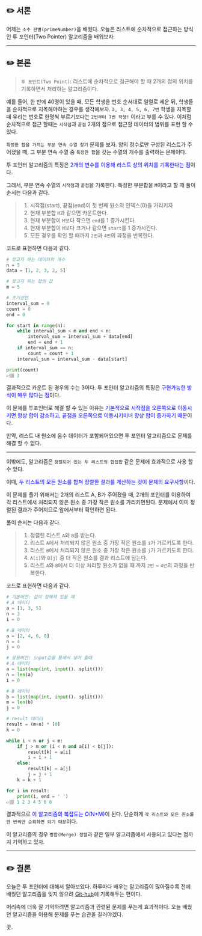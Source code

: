 ## ✏️ 서론
어제는 `소수 판별(primeNumber)`을 배웠다.
오늘은 리스트에 순차적으로 접근하는 방식인 투 포인터(Two Pointer) 알고리즘을 배워보자.

---

## ✏️ 본론 
> `투 포인트(Two Point)`: 리스트에 순차적으로 접근해야 할 때 2개의 점의 위치를 기록하면서 처리하는 알고리즘이다.

예를 들어, 한 반에 40명이 있을 때, 모든 학생을 번호 순서대로 일렬로 세운 뒤, 학생들을 순차적으로 지목해야하는 경우를 생각해보자. `2, 3, 4, 5, 6, 7번` 학생을 지목할 때 우리는 번호로 한명씩 부르기보다는 `2번부터 7번 학생!` 이라고 부를 수 있다. 이처럼 순차적으로 접근 할때는 `시작점`과 `끝점` 2개의 점으로 접근할 데이터의 범위를 표현 할 수 있다.

`특정한 합을 가지는 부분 연속 수열 찾기` 문제를 보자.
양의 정수로만 구성된 리스트가 주어졌을 때, 그 부분 연속 수열 중 `특정한 합`을 갖는 수열의 개수를 출력하는 문제이다. 

투 포인터 알고리즘의 특징은 <span style='color:blue'>2개의 변수를 이용해 리스트 상의 위치를 기록한다는 점</span>이다.

그래서, 부분 연속 수열의 `시작점`과 `끝점`을 기록한다.
특정한 부분합을 `M`이라고 할 때 풀이 순서는 다음과 같다.

>1. 시작점(start), 끝점(end)이 첫 번째 원소의 인덱스(0)을 가리키자
>2. 현재 부분합 `M`과 같으면 카운트한다.
>3. 현재 부분합이 `M`보다 작으면 `end`를 1 증가시킨다.
>4. 현재 부분합이 `M`보다 크거나 같으면 `start`를 1 증가시킨다.
>5. 모든 경우를 확인 할 때까지 `2번`과 `4번`의 과정을 반복한다.

코드로 표현하면 다음과 같다.

```python
# 찾고자 하는 데이터의 개수
n = 5
data = [1, 2, 3, 2, 5] 

# 찾고자 하는 합의 값
m = 5

# 초기선언
interval_sum = 0
count = 0
end = 0

for start in range(n):
    while interval_sum < m and end < n:
        interval_sum = interval_sum + data[end]
        end = end + 1
    if interval_sum == n:
        count = count + 1
    interval_sum = interval_sum - data[start]

print(count)
👉🏽 3
```

결과적으로 카운트 된 경우의 수는 3이다. 
투 포인터 알고리즘의 특징은 <span style='color:blue'>구현가능한 방식이 매우 많다는 점</span>이다.

이 문제를 투포인터로 해결 할 수 있는 이유는 <span style='color:blue'>기본적으로 시작점을 오른쪽으로 이동시키면 항상 합이 감소하고, 끝점을 오른쪽으로 이동시키미녀 항상 합이 증가하기 때문</span>이다.

만약, 리스트 내 원소에 음수 데이터가 포함되어있으면 투 포인터 알고리즘으로 문제를 해결 할 수 없다.

---

이밖에도, 알고리즘은 `정렬되어 있는 두 리스트의 합집합` 같은 문제에 효과적으로 사용 할 수 있다.

이때, <span style='color:blue'>두 리스트의 모든 원소를 합쳐 정렬한 결과를 계산하는 것이 문제의 요구사항</span>이다.

이 문제를 풀기 위해서는 2개의 리스트 A, B가 주어졌을 때, 2개의 포인터를 이용하여 각 리스트에서 처리되지 않은 원소 중 가장 작은 원소를 가리키면된다. 문제에서 이미 정렬된 결과가 주어지므로 앞에서부터 확인하면 된다.

풀이 순서는 다음과 같다.

>1. 정렬된 리스트 `A`와 `B`를 받는다.
>2. 리스트 `A`에서 처리되지 않은 원소 중 가장 작은 원소를 `i`가 가르키도록 한다.
>3. 리스트 `B`에서 처리되지 않은 원소 중 가장 작은 원소를 `j`가 가르키도록 한다.
>4. `A[i]`와 `B[j]` 중 더 작은 원소를 결과 리스트에 담는다.
>5. 리스트 `A`와 `B`에서 더 이상 처리할 원소가 없을 때 까지 `2번` ~ `4번`의 과정을 반복한다.

코드로 표현하면 다음과 같다.

```python
# 기본버전: 값이 정해져 있을 때
# A 데이터
a = [1, 3, 5]
n = 3
i = 0

# B 데이터
a = [2, 4, 6, 8]
n = 4
j = 0

# 응용버전: input값을 통해서 넣어 줄때
# A 데이터
a = list(map(int, input(). split()))
n = len(a) 
i = 0

# B 데이터
b = list(map(int, input(). split()))
m = len(b) 
j = 0

# result 데이터
result = (m+n) * [0]
k = 0

while i < n or j < m:
    if j > m or (i < n and a[i] < b[j]):
        result[k] = a[i]
        i = i + 1
    else:
        result[k] = a[j]
        j = j + 1
    k = k + 1

for i in result:
    print(i, end = ' ')
👉🏽 1 2 3 4 5 6 8
```

결과적으로 <span style='color:blue'>이 알고리즘의 복잡도는 O(N+M)</span>이 된다. 
단순하게 `각 리스트의 모든 원소를 한 번씩만 순회하면 되기 때문`이다.

이 알고리즘의 경우 `병합(Merge) 정렬`과 같은 일부 알고리즘에서 사용되고 있다는 점까지 기억하고 있자.

---

## ✏️ 결론

오늘은 투 포인터에 대해서 알아보았다.
하루마다 배우는 알고리즘이 많아질수록 전에 배웠던 알고리즘을 잊지 않으려 <a href='https://github.com/YWTechIT/codingTest'>Git-hub</a>에 기록해두는 편이다.

머리속에 더욱 잘 기억하려면 알고리즘과 관련된 문제를 푸는게 효과적이다.
오늘 배웠던 알고리즘을 이용해 문제를 푸는 습관을 길러야겠다.

끗.